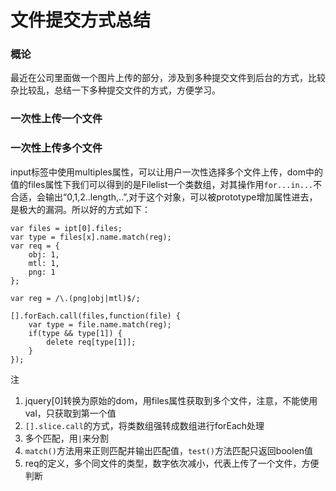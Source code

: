 # 文件提交方式总结
### 概论
最近在公司里面做一个图片上传的部分，涉及到多种提交文件到后台的方式，比较杂比较乱，总结一下多种提交文件的方式，方便学习。

### 一次性上传一个文件

### 一次性上传多个文件
input标签中使用multiples属性，可以让用户一次性选择多个文件上传，dom中的值的files属性下我们可以得到的是Filelist一个类数组，对其操作用`for...in...`不合适，会输出“0,1,2..length,..”,对于这个对象，可以被prototype增加属性进去，是极大的漏洞。所以好的方式如下：

    var files = ipt[0].files;
    var type = files[x].name.match(reg);
    var req = {
        obj: 1,
        mtl: 1,
        png: 1
    };

    var reg = /\.(png|obj|mtl)$/;

    [].forEach.call(files,function(file) {
        var type = file.name.match(reg);
        if(type && type[1]) {
            delete req[type[1]];
        }
    });

注

1. jquery[0]转换为原始的dom，用files属性获取到多个文件，注意，不能使用val，只获取到第一个值
2. `[].slice.call`的方式，将类数组强转成数组进行forEach处理
3. 多个匹配，用`|`来分割
4. `match()`方法用来正则匹配并输出匹配值，`test()`方法匹配只返回boolen值
5. req的定义，多个同文件的类型，数字依次减小，代表上传了一个文件，方便判断
